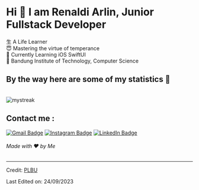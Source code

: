 # Hi 👋 I am Renaldi Arlin, Junior Fullstack Developer
⽣ A Life Learner <br/>
😇 Mastering the virtue of temperance <br/>
🌱 Currently Learning iOS SwiftUI <br/>
🏫 Bandung Institute of Technology, Computer Science

## By the way here are some of my statistics 🚀
<br/><img src="https://github-readme-streak-stats.herokuapp.com/?user=PLBU&theme=tokyonight" alt="mystreak"/>

## Contact me : 
[![Gmail Badge](https://img.shields.io/badge/-renaldi@linar.my.id-red?style=for-the-badge&logo=Gmail&logoColor=white&link=https://mail.google.com/mail/u/0/?fs=1&to=renaldi.linar@gmail.com&tf=cm)](renaldi@linar.my.id)
[![Instagram Badge](https://img.shields.io/badge/-renaldiarlin-E4405F?style=for-the-badge&logo=instagram&logoColor=white&link=https://www.instagram.com/renaldiarlin/)](renaldiarlin)
[![LinkedIn Badge](https://img.shields.io/badge/-renaldarlin-0077B5?style=for-the-badge&logo=linkedin&logoColor=white&link=https://www.instagram.com/renaldiarlin/)](renaldiarlin)

<h6>Made with ❤️ by Me</h6>

------
Credit: [PLBU](https://github.com/PLBU)

Last Edited on: 24/09/2023
